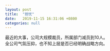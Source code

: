 ```yaml
---
layout: post
title:  "担忧"
date:   2019-11-15 16:31:06 +0800
categories: null
---
```


最近的大事，公司大规模裁员，所属部门减员到10人。  
全公司气氛压抑，也不知上层是否已经明确战略方向。
